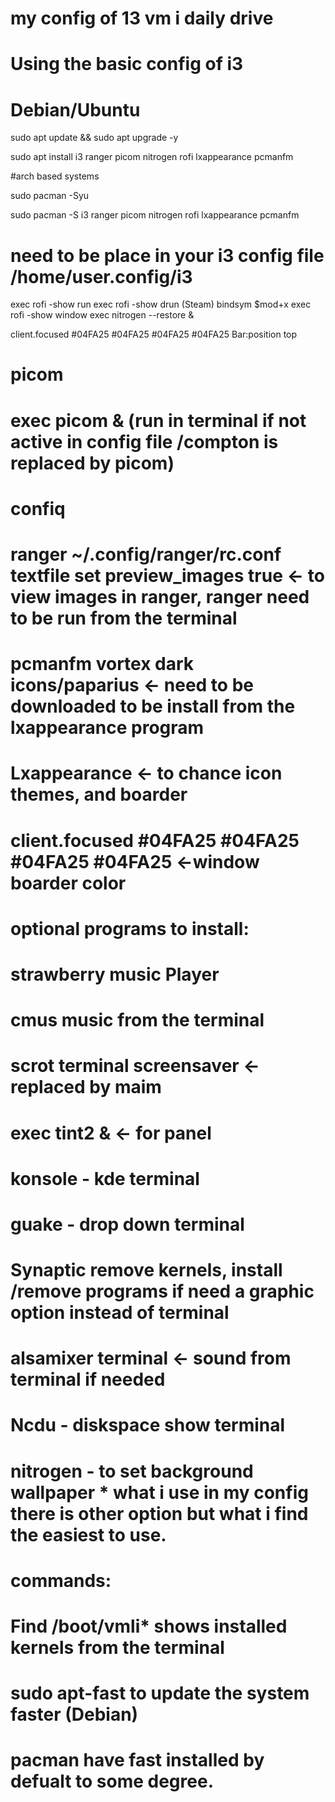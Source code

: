 # my config of 13 vm i daily drive

# Using the basic config of i3

# Debian/Ubuntu

sudo apt update && sudo apt upgrade -y

sudo apt install i3 ranger picom nitrogen rofi lxappearance pcmanfm

#arch based systems

sudo pacman -Syu

sudo pacman -S i3 ranger picom nitrogen rofi lxappearance pcmanfm

# need to be place in your i3 config file /home/user.config/i3

exec rofi -show run
exec rofi -show drun (Steam)
bindsym $mod+x exec rofi -show window
exec nitrogen --restore &

client.focused #04FA25  #04FA25 #04FA25 #04FA25
Bar:position top

# picom

# exec picom & (run in terminal if not active in config file /compton is replaced by picom)

# confiq
# ranger ~/.config/ranger/rc.conf textfile set preview_images true <- to view images in ranger, ranger need to be run from the terminal
# pcmanfm vortex dark icons/paparius <- need to be downloaded to be install from the lxappearance program
# Lxappearance <- to chance icon themes, and boarder
# client.focused #04FA25  #04FA25 #04FA25 #04FA25 <-window boarder color

# optional programs to install:
# strawberry music Player 
# cmus music from the terminal
# scrot terminal screensaver <-replaced by maim
# exec tint2 & <- for panel
# konsole - kde terminal 
# guake - drop down terminal
# Synaptic remove kernels, install /remove programs if need a graphic option instead of terminal
# alsamixer terminal <- sound from terminal if needed
# Ncdu - diskspace show terminal 
# nitrogen - to set background wallpaper * what i use in my config there is other option but what i find the easiest to use.


# commands:
# Find /boot/vmli* shows installed kernels from the terminal
# sudo apt-fast to update the system faster (Debian)
# pacman have fast installed by defualt to some degree.
